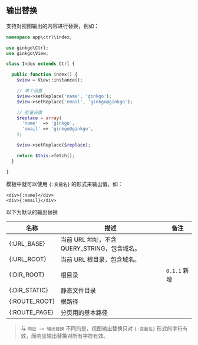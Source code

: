 ## 输出替换

支持对视图输出的内容进行替换，例如：

``` php
namespace app\ctrl\index;

use ginkgo\Ctrl;
use ginkgo\View;

class Index extends Ctrl {

  public function index() {
    $view = View::instance();

    // 单个设置
    $view->setReplace('name', 'ginkgo');
    $view->setReplace('email', 'ginkgo@ginkgo');

    // 批量设置
    $replace = array(
      'name'  => 'ginkgo',
      'email' => 'ginkgo@ginkgo',
    );

    $view->setReplace($replace);

    return $this->fetch();
  }

}
```

模板中就可以使用 `{:变量名}` 的形式来输出值，如：

``` markup
<div>{:name}</div>
<div>{:email}</div>
```

以下为默认的输出替换

| 名称 | 描述 | 备注 |
| - | - | - |
| {\:URL_BASE} | 当前 URL 地址，不含 QUERY_STRING，包含域名。 | |
| {\:URL_ROOT} | 当前 URL 根目录，包含域名。 | |
| {\:DIR_ROOT} | 根目录 | `0.1.1` 新增 |
| {\:DIR_STATIC} | 静态文件目录 | |
| {\:ROUTE_ROOT} | 根路径 | |
| {\:ROUTE_PAGE} | 分页用的基本路径 | |

> 与 `响应 -> 输出替换` 不同的是，视图输出替换只对 `{:变量名}` 形式的字符有效，而响应输出替换对所有字符有效。
